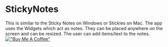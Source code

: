 # StickyNotes
This is similar to the Sticky Notes on Windows or Stickies on Mac. The app uses the Widgets which act as notes. They can be placed anywhere on the screen and can be resized. The user can add items/text to the notes.
<br>
[!["Buy Me A Coffee"](https://www.buymeacoffee.com/assets/img/custom_images/orange_img.png)](https://www.buymeacoffee.com/raghavtilak)

